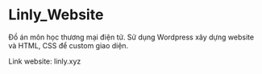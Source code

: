 # Linly_Website
Đồ án môn học thương mại điện tử.
Sử dụng Wordpress xây dựng website và HTML, CSS để custom giao diện.

Link website: linly.xyz
